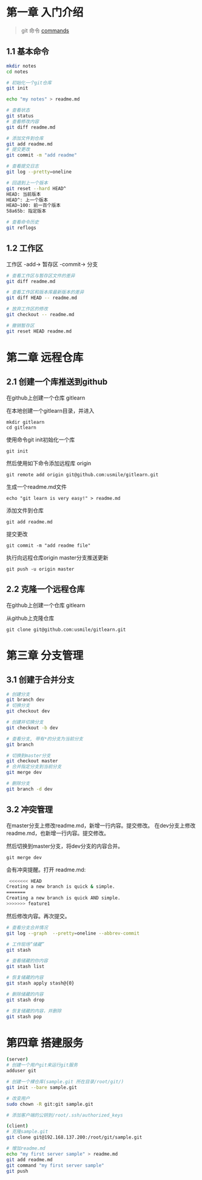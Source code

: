 # 第一章 入门介绍

> git 命令 [commands](./res/github-git-cheat-sheet.pdf)

## 1.1 基本命令
```bash
mkdir notes
cd notes

# 初始化一个git仓库 
git init

echo "my notes" > readme.md

# 查看状态
git status
# 查看修改内容
git diff readme.md

# 添加文件到仓库
git add readme.md
# 提交更改
git commit -m "add readme"

# 查看提交日志
git log --pretty=oneline

# 回退到上一个版本
git reset --hard HEAD^
HEAD: 当前版本
HEAD^: 上一个版本
HEAD~100: 前一百个版本
58a65b: 指定版本

# 查看命令历史
git reflogs
```

## 1.2 工作区
工作区 -add-> 暂存区 -commit-> 分支

```bash
# 查看工作区与暂存区文件的差异
git diff readme.md

# 查看工作区和版本库最新版本的差异
git diff HEAD -- readme.md

# 放弃工作区的修改
git checkout -- readme.md

# 撤销暂存区
git reset HEAD readme.md
```

# 第二章 远程仓库
## 2.1 创建一个库推送到github
在github上创建一个仓库 gitlearn

在本地创建一个gitlearn目录，并进入

    mkdir gitlearn
    cd gitlearn

使用命令git init初始化一个库

    git init

然后使用如下命令添加远程库 origin

    git remote add origin git@github.com:usmile/gitlearn.git

生成一个readme.md文件

    echo "git learn is very easy!" > readme.md

添加文件到仓库

    git add readme.md

提交更改

    git commit -m "add readme file"

执行向远程仓库origin master分支推送更新

    git push -u origin master    


## 2.2 克隆一个远程仓库

在github上创建一个仓库 gitlearn

从github上克隆仓库

    git clone git@github.com:usmile/gitlearn.git




# 第三章 分支管理
## 3.1 创建于合并分支
```bash
# 创建分支
git branch dev
# 切换分支
git checkout dev

# 创建并切换分支
git checkout -b dev

# 查看分支, 带有*的分支为当前分支
git branch

# 切换到master分支
git checkout master
# 合并指定分支到当前分支
git merge dev 

# 删除分支
git branch -d dev
```

## 3.2 冲突管理

在master分支上修改readme.md，新增一行内容。提交修改。
在dev分支上修改readme.md，也新增一行内容。提交修改。

然后切换到master分支，将dev分支的内容合并。

    git merge dev

会有冲突提醒。打开 readme.md:

```bash
 <<<<<<< HEAD
Creating a new branch is quick & simple.
=======
Creating a new branch is quick AND simple.
>>>>>>> feature1
```

然后修改内容。再次提交。


```bash
# 查看分支合并情况
git log --graph  --pretty=oneline --abbrev-commit
```

```bash
# 工作现场“储藏”
git stash

# 查看储藏的你内容
git stash list

# 恢复储藏的内容
git stash apply stash@{0}

# 删除储藏的内容
git stash drop

# 恢复储藏的内容，并删除
git stash pop
```


# 第四章 搭建服务

```bash
(server)
# 创建一个用户git来运行git服务
adduser git

# 创建一个裸仓库(sample.git 所在目录/root/git/)
git init --bare sample.git

# 改变用户
sudo chown -R git:git sample.git

# 添加客户端的公钥到/root/.ssh/authorized_keys

(client)
# 克隆sample.git
git clone git@192.168.137.200:/root/git/sample.git

# 增加readme.md
echo "my first server sample" > readme.md
git add readme.md
git command "my first server sample"
git push
```
